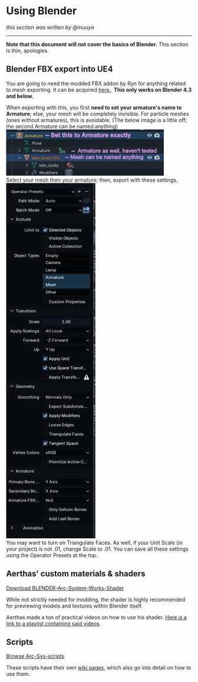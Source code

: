 # Using Blender

*this section was written by @muuyo*
<hr>

**Note that this document will not cover the basics of Blender.**
This section is thin, apologies.

## Blender FBX export into UE4

You are going to need the modded FBX addon by Ryn for anything related to mesh exporting. It can be acquired [here.](../modding-mesh/io_scene_fbx_arcsys.zip). **This only works on Blender 4.3 and below.** 

When exporting with this, you first **need to set your armature's name to Armature**; else, your mesh will be completely invisible. For particle meshes (ones without armatures), this is avoidable. (The below image is a little off; the second Armature can be named anything)  
![texture settings](image-1.png)  
Select your mesh then your armature; then, export with these settings.  
![export settings](image-2.png)  
You may want to turn on Triangulate Faces. As well, if your Unit Scale (in your project) is not .01, change Scale to .01. You can save all these settings using the Operator Presets at the top.

## Aerthas' custom materials & shaders

[Download BLENDER-Arc-System-Works-Shader](https://github.com/Aerthas/BLENDER-Arc-System-Works-Shader)

While not strictly needed for modding, the shader is highly recommended for previewing models and textures within Blender itself.

Aerthas made a ton of practical videos on how to use his shader. [Here is a link to a playlist containing said videos](https://www.youtube.com/playlist?list=PLCkHUM_E60CSi1HowXR3v4uVWNqUDsl9l).

## Scripts

[Browse Arc-Sys-scripts](https://github.com/SaitsuP/Arc-Sys-scripts)

These scripts have their own [wiki pages](https://github.com/SaitsuP/Arc-Sys-scripts/wiki), which also go into detail on how to use them.

